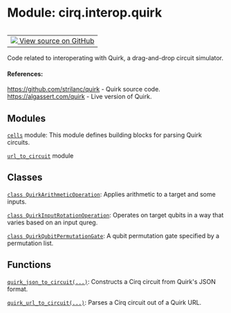 <div itemscope itemtype="http://developers.google.com/ReferenceObject">
<meta itemprop="name" content="cirq.interop.quirk" />
<meta itemprop="path" content="Stable" />
</div>

# Module: cirq.interop.quirk

<!-- Insert buttons and diff -->

<table class="tfo-notebook-buttons tfo-api" align="left">

<td>
  <a target="_blank" href="https://github.com/quantumlib/cirq/tree/master/cirq/interop/quirk/__init__.py">
    <img src="https://www.tensorflow.org/images/GitHub-Mark-32px.png" />
    View source on GitHub
  </a>
</td>
</table>



Code related to interoperating with Quirk, a drag-and-drop circuit simulator.



#### References:

https://github.com/strilanc/quirk - Quirk source code.
https://algassert.com/quirk - Live version of Quirk.


## Modules

[`cells`](../../cirq/interop/quirk/cells.md) module: This module defines building blocks for parsing Quirk circuits.

[`url_to_circuit`](../../cirq/interop/quirk/url_to_circuit.md) module

## Classes

[`class QuirkArithmeticOperation`](../../cirq/interop/quirk/QuirkArithmeticOperation.md): Applies arithmetic to a target and some inputs.

[`class QuirkInputRotationOperation`](../../cirq/interop/quirk/QuirkInputRotationOperation.md): Operates on target qubits in a way that varies based on an input qureg.

[`class QuirkQubitPermutationGate`](../../cirq/interop/quirk/QuirkQubitPermutationGate.md): A qubit permutation gate specified by a permutation list.

## Functions

[`quirk_json_to_circuit(...)`](../../cirq/interop/quirk_json_to_circuit.md): Constructs a Cirq circuit from Quirk's JSON format.

[`quirk_url_to_circuit(...)`](../../cirq/interop/quirk_url_to_circuit.md): Parses a Cirq circuit out of a Quirk URL.


